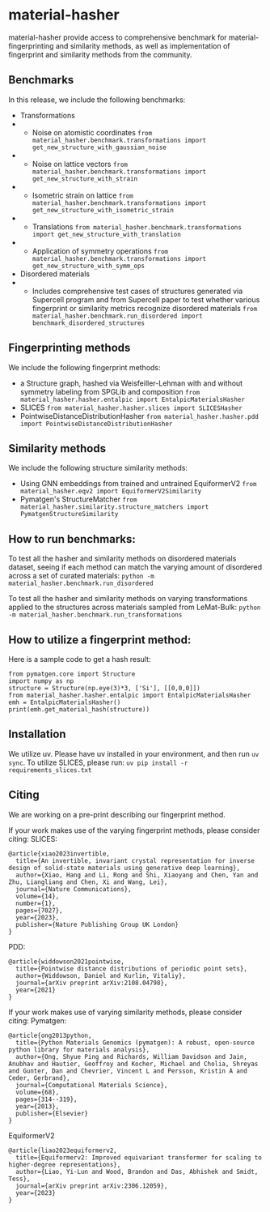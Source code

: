 # material-hasher
material-hasher provide access to comprehensive benchmark for material-fingerprinting and similarity methods, as well as implementation of fingerprint and similarity methods from the community.

## Benchmarks
In this release, we include the following benchmarks:
- Transformations
- - Noise on atomistic coordinates `from material_hasher.benchmark.transformations import get_new_structure_with_gaussian_noise`
- - Noise on lattice vectors `from material_hasher.benchmark.transformations import get_new_structure_with_strain`
- - Isometric strain on lattice `from material_hasher.benchmark.transformations import get_new_structure_with_isometric_strain`
- - Translations `from material_hasher.benchmark.transformations import get_new_structure_with_translation`
- - Application of symmetry operations `from material_hasher.benchmark.transformations import get_new_structure_with_symm_ops`
- Disordered materials
- - Includes comprehensive test cases of structures generated via Supercell program and from Supercell paper to test whether various fingerprint or similarity metrics recognize disordered materials `from material_hasher.benchmark.run_disordered import benchmark_disordered_structures`

## Fingerprinting methods
We include the following fingerprint methods:
- a Structure graph, hashed via Weisfeiller-Lehman with and without symmetry labeling from SPGLib and composition `from material_hasher.hasher.entalpic import EntalpicMaterialsHasher`
- SLICES `from material_hasher.hasher.slices import SLICESHasher`
- PointwiseDistanceDistributionHasher `from material_hasher.hasher.pdd import PointwiseDistanceDistributionHasher`

## Similarity methods
We include the following structure similarity methods:
- Using GNN embeddings from trained and untrained EquiformerV2 `from material_hasher.eqv2 import EquiformerV2Similarity`
- Pymatgen's StructureMatcher `from material_hasher.similarity.structure_matchers import PymatgenStructureSimilarity`

## How to run benchmarks:
To test all the hasher and similarity methods on disordered materials dataset, seeing if each method can match the varying amount of disordered across a set of curated materials:
`python -m material_hasher.benchmark.run_disordered`

To test all the hasher and similarity methods on varying transformations applied to the structures across materials sampled from LeMat-Bulk:
`python -m material_hasher.benchmark.run_transformations`

## How to utilize a fingerprint method:
Here is a sample code to get a hash result:
```
from pymatgen.core import Structure
import numpy as np
structure = Structure(np.eye(3)*3, ['Si'], [[0,0,0]])
from material_hasher.hasher.entalpic import EntalpicMaterialsHasher
emh = EntalpicMaterialsHasher()
print(emh.get_material_hash(structure))
```

## Installation
We utilize uv. Please have uv installed in your environment, and then run `uv sync`.
To utilize SLICES, please run: `uv pip install -r requirements_slices.txt`


## Citing
We are working on a pre-print describing our fingerprint method.

If your work makes use of the varying fingerprint methods, please consider citing:
SLICES:
```
@article{xiao2023invertible,
  title={An invertible, invariant crystal representation for inverse design of solid-state materials using generative deep learning},
  author={Xiao, Hang and Li, Rong and Shi, Xiaoyang and Chen, Yan and Zhu, Liangliang and Chen, Xi and Wang, Lei},
  journal={Nature Communications},
  volume={14},
  number={1},
  pages={7027},
  year={2023},
  publisher={Nature Publishing Group UK London}
}
```
PDD: 
```
@article{widdowson2021pointwise,
  title={Pointwise distance distributions of periodic point sets},
  author={Widdowson, Daniel and Kurlin, Vitaliy},
  journal={arXiv preprint arXiv:2108.04798},
  year={2021}
}
```

If your work makes use of varying similarity methods, please consider citing:
Pymatgen:
```
@article{ong2013python,
  title={Python Materials Genomics (pymatgen): A robust, open-source python library for materials analysis},
  author={Ong, Shyue Ping and Richards, William Davidson and Jain, Anubhav and Hautier, Geoffroy and Kocher, Michael and Cholia, Shreyas and Gunter, Dan and Chevrier, Vincent L and Persson, Kristin A and Ceder, Gerbrand},
  journal={Computational Materials Science},
  volume={68},
  pages={314--319},
  year={2013},
  publisher={Elsevier}
}
```
EquiformerV2
```
@article{liao2023equiformerv2,
  title={Equiformerv2: Improved equivariant transformer for scaling to higher-degree representations},
  author={Liao, Yi-Lun and Wood, Brandon and Das, Abhishek and Smidt, Tess},
  journal={arXiv preprint arXiv:2306.12059},
  year={2023}
}
```

